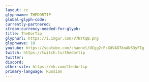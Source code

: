 ```yaml
---
layout: cc
glyphname: THEDORTIP
global-glyph-code: 
currently-partnered: 
stream-currency-needed-for-glyph: 
title: TheDorTip 
glyphurl: https://i.imgur.com/V7NYtqB.png
glyphwave: 10
youtube: https://youtube.com/channel/UCgg2rFcXdVAO7knAN33yFIg
twitch: https://twitch.tv/thedortip
twitter: 
discord: 
other-site: https://vk.com/thedortip
primary-language: Russian
---
```



